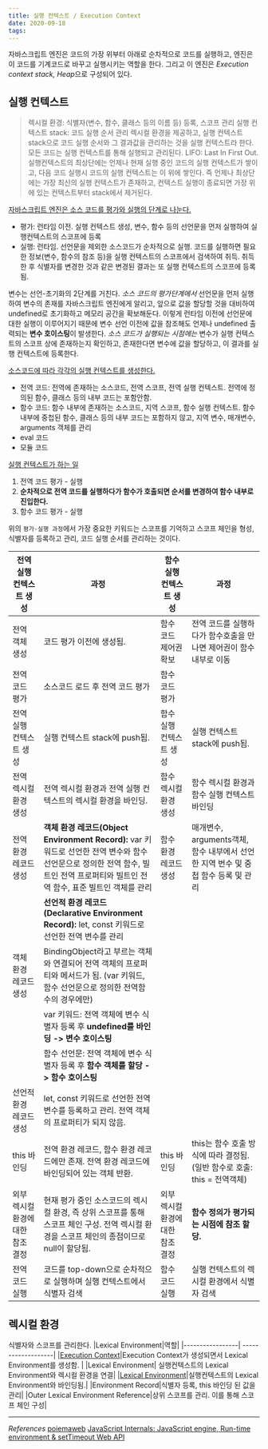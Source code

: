 ```yaml
---
title: 실행 컨텍스트 / Execution Context
date: 2020-09-18
tags:
---
```


자바스크립트 엔진은 코드의 가장 위부터 아래로 순차적으로 코드를 실행하고, 엔진은 이 코드를 기계코드로 바꾸고 실행시키는 역할을 한다. 그리고 이 엔진은 *Execution context stack, Heap*으로 구성되어 있다.

## 실행 컨텍스트

> 렉시컬 환경: 식별자(변수, 함수, 클래스 등의 이름 등) 등록, 스코프 관리
> 실행 컨텍스트 stack: 코드 실행 순서 관리
> 렉시컬 환경을 제공하고, 실행 컨텍스트 stack으로 코드 실행 순서와 그 결과값을 관리하는 것을 실행 컨텍스트라 한다. 모든 코드는 실행 컨텍스트를 통해 실행되고 관리된다.
> LIFO: Last In First Out. 실행컨텍스트의 최상단에는 언제나 현재 실행 중인 코드의 실행 컨텍스트가 쌓이고, 다음 코드 실행시 코드의 실행 컨텍스트는 이 위에 쌓인다. 즉 언제나 최상단에는 가장 최신의 실행 컨텍스트가 존재하고, 컨텍스트 실행이 종료되면 가장 위에 있는 컨텍스트부터 stack에서 제거된다.

<u>자바스크립트 엔진은 소스 코드를 평가와 실행의 단계로 나눈다.</u>

- 평가: 런타임 이전. 실행 컨텍스트 생성, 변수, 함수 등의 선언문을 먼저 실행하여 실행컨텍스트의 스코프에 등록
- 실행: 런타임. 선언문을 제외한 소스코드가 순차적으로 실행. 코드를 실행하면 필요한 정보(변수, 함수의 참조 등)을 실행 컨텍스트의 스코프에서 검색하여 취득. 취득한 후 식별자를 변경한 것과 같은 변경된 결과는 또 실행 컨텍스트의 스코프에 등록됨.

변수는 선언-초기화의 2단계를 거친다. _소스 코드의 평가단계에서_ 선언문을 먼저 실행하여 변수의 존재를 자바스크립트 엔진에게 알리고, 앞으로 값을 할당할 것을 대비하여 undefined로 초기화하고 메모리 공간을 확보해둔다. 이렇게 런타임 이전에 선언문에 대한 실행이 이루어지기 때문에 변수 선언 이전에 값을 참조해도 언제나 undefined 출력되는 **변수 호이스팅**이 발생한다. _소스 코드가 실행되는 시점에는_ 변수가 실행 컨텍스트의 스코프 상에 존재하는지 확인하고, 존재한다면 변수에 값을 할당하고, 이 결과를 실행 컨텍스트에 등록한다.

<u>소스코드에 따라 각각의 실행 컨텍스트를 생성한다.</u>

- 전역 코드: 전역에 존재하는 소스코드, 전역 스코프, 전역 실행 컨텍스트. 전역에 정의된 함수, 클래스 등의 내부 코드는 포함안함.
- 함수 코드: 함수 내부에 존재하는 소스코드, 지역 스코프, 함수 실행 컨텍스트. 함수 내부에 중첩된 함수, 클래스 등의 내부 코드는 포함하지 않고, 지역 변수, 매개변수, arguments 객체를 관리
- eval 코드
- 모듈 코드

<u>실행 컨텍스트가 하는 일</u>

1. 전역 코드 평가 - 실행
2. **순차적으로 전역 코드를 실행하다가 함수가 호출되면 순서를 변경하여 함수 내부로 진입한다.**
3. 함수 코드 평가 - 실행

위의 `평가-실행 과정`에서 가장 중요한 키워드는 스코프를 기억하고 스코프 체인을 형성, 식별자를 등록하고 관리, 코드 실행 순서를 관리하는 것이다.

| 전역 실행 컨텍스트 생성           | 과정                                                                                                                                                                                | 함수 실행 컨텍스트 생성           | 과정                                                                              |
| --------------------------------- | ----------------------------------------------------------------------------------------------------------------------------------------------------------------------------------- | --------------------------------- | --------------------------------------------------------------------------------- |
| 전역 객체 생성                    | 코드 평가 이전에 생성됨.                                                                                                                                                            | 함수 코드 제어권 확보             | 전역 코드를 실행하다가 함수호출을 만나면 제어권이 함수 내부로 이동                |
| 전역 코드 평가                    | 소스코드 로드 후 전역 코드 평가                                                                                                                                                     | 함수 코드 평가                    |                                                                                   |
| 전역 실행 컨텍스트 생성           | 실행 컨텍스트 stack에 push됨.                                                                                                                                                       | 함수 실행 컨텍스트 생성           | 실행 컨텍스트 stack에 push됨.                                                     |
| 전역 렉시컬 환경 생성             | 전역 렉시컬 환경과 전역 실행 컨텍스트의 렉시컬 환경을 바인딩.                                                                                                                       | 함수 렉시컬 환경 생성             | 함수 렉시컬 환경과 함수 실행 컨텍스트 바인딩                                      |
| 전역 환경 레코드 생성             | **객체 환경 레코드(Object Environment Record):** var 키워드로 선언한 전역 변수와 함수 선언문으로 정의한 전역 함수, 빌트인 전역 프로퍼티와 빌트인 전역 함수, 표준 빌트인 객체를 관리 | 함수 환경 레코드 생성             | 매개변수, arguments객체, 함수 내부에서 선언한 지역 번수 및 중첩 함수 등록 및 관리 |
|                                   | **선언적 환경 레코드(Declarative Environment Record):** let, const 키워드로 선언한 전역 변수를 관리                                                                                 |                                   |
| 객체 환경 레코드 생성             | BindingObject라고 부르는 객체와 연결되어 전역 객체의 프로퍼티와 메서드가 됨. (var 키워드, 함수 선언문으로 정의한 전역함수의 경우에만)                                               |
|                                   | var 키워드: 전역 객체에 변수 식별자 등록 후 **undefined를 바인딩 -> 변수 호이스팅**                                                                                                 |
|                                   | 함수 선언문: 전역 객체에 변수 식별자 등록 후 **함수 객체를 할당 -> 함수 호이스팅**                                                                                                  |
| 선언적 환경 레코드 생성           | let, const 키워드로 선언한 전역 변수를 등록하고 관리. 전역 객체의 프로퍼티가 되지 않음.                                                                                             |
| this 바인딩                       | 전역 환경 레코드, 함수 환경 레코드에만 존재. 전역 환경 레코드에 바인딩되어 있는 객체 반환.                                                                                          | this 바인딩                       | this는 함수 호출 방식에 따라 결정됨. (일반 함수로 호출: this = 전역객체)          |
| 외부 렉시컬 환경에 대한 참조 결정 | 현재 평가 중인 소스코드의 렉시컬 환경, 즉 상위 스코프를 통해 스코프 체인 구성. 전역 렉시컬 환경을 스코프 체인의 종점이므로 null이 할당됨.                                           | 외부 렉시컬 환경에 대한 참조 결정 | **함수 정의가 평가되는 시점에 참조 할당.**                                        |
| 전역 코드 실행                    | 코드를 top-down으로 순차적으로 실행하며 실행 컨텍스트에서 식별자 검색                                                                                                               | 함수 코드 실행                    | 실행 컨텍스트의 렉시컬 환경에서 식별자 검색                                       |

## 렉시컬 환경

식별자와 스코프를 관리한다.
|Lexical Environment|역할|
|-----------------| -------------------|
|<u>Execution Context</u>|Execution Context가 생성되면서 Lexical Environment를 생성함. |
|Lexical Environment| 실행컨텍스트의 Lexical Environment와 렉시컬 환경을 연결|
|<u>Lexical Environment</u>|실행컨텍스트의 Lexical Environment와 바인딩됨.|
|Environment Record|식별자 등록, this 바인딩 된 값을 관리|
|Outer Lexical Environment Reference|상위 스코프를 관리. 이를 통해 스코프 체인 구성|

---

_References_
[poiemaweb](https://poiemaweb.com/fastcampus/execution-context)
[JavaScript Internals: JavaScript engine, Run-time environment & setTimeout Web API](https://blog.bitsrc.io/javascript-internals-javascript-engine-run-time-environment-settimeout-web-api-eeed263b1617)
